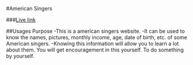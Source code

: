 #American Singers

###[Live link](https://american-singer.netlify.app/)


##Usages Purpose
-This is a american singers website.
-It can be used to know the names, pictures, monthly income, age, date of birth, etc. of some American singers.
-Knowing this information will allow you to learn a lot about them. You will get encouragement in this yourself. To do something by yourself.